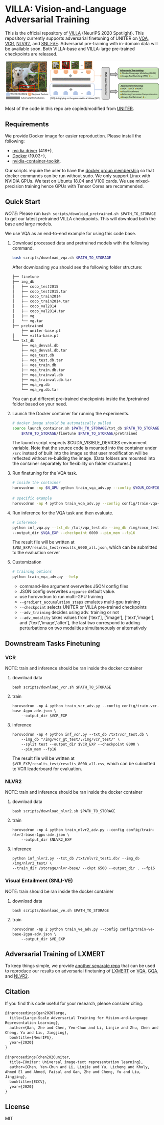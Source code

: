 # VILLA: Vision-and-Language Adversarial Training
This is the official repository of [VILLA](https://arxiv.org/pdf/2006.06195.pdf) (NeurIPS 2020 Spotlight).
This repository currently supports adversarial finetuning of UNITER on [VQA](https://visualqa.org/), [VCR](https://visualcommonsense.com/), [NLVR2](http://lil.nlp.cornell.edu/nlvr/), and 
[SNLI-VE](https://github.com/necla-ml/SNLI-VE).
Adversarial pre-training with in-domain data will be available soon.
Both VILLA-base and VILLA-large pre-trained checkpoints are released. 

![Overview of VILLA](villa_framework.png)

Most of the code in this repo are copied/modified from [UNITER](https://github.com/ChenRocks/UNITER).


## Requirements
We provide Docker image for easier reproduction. Please install the following:
  - [nvidia driver](https://docs.nvidia.com/cuda/cuda-installation-guide-linux/index.html#package-manager-installation) (418+), 
  - [Docker](https://docs.docker.com/install/linux/docker-ce/ubuntu/) (19.03+), 
  - [nvidia-container-toolkit](https://github.com/NVIDIA/nvidia-docker#quickstart).

Our scripts require the user to have the [docker group membership](https://docs.docker.com/install/linux/linux-postinstall/)
so that docker commands can be run without sudo.
We only support Linux with NVIDIA GPUs. We test on Ubuntu 18.04 and V100 cards.
We use mixed-precision training hence GPUs with Tensor Cores are recommended.

## Quick Start
*NOTE*: Please run `bash scripts/download_pretrained.sh $PATH_TO_STORAGE` to get our latest pretrained VILLA
checkpoints. This will download both the base and large models.

We use VQA as an end-to-end example for using this code base.

1. Download processed data and pretrained models with the following command.
    ```bash
    bash scripts/download_vqa.sh $PATH_TO_STORAGE
    ```
    After downloading you should see the following folder structure:
    ```
    ├── finetune 
    ├── img_db
    │   ├── coco_test2015
    │   ├── coco_test2015.tar
    │   ├── coco_train2014
    │   ├── coco_train2014.tar
    │   ├── coco_val2014
    │   ├── coco_val2014.tar
    │   ├── vg
    │   └── vg.tar
    ├── pretrained
        ├── uniter-base.pt
    │   └── villa-base.pt
    └── txt_db
        ├── vqa_devval.db
        ├── vqa_devval.db.tar
        ├── vqa_test.db
        ├── vqa_test.db.tar
        ├── vqa_train.db
        ├── vqa_train.db.tar
        ├── vqa_trainval.db
        ├── vqa_trainval.db.tar
        ├── vqa_vg.db
        └── vqa_vg.db.tar

    ```
    You can put different pre-trained checkpoints inside the /pretrained folder based on your need. 

2. Launch the Docker container for running the experiments.
    ```bash
    # docker image should be automatically pulled
    source launch_container.sh $PATH_TO_STORAGE/txt_db $PATH_TO_STORAGE/img_db \
        $PATH_TO_STORAGE/finetune $PATH_TO_STORAGE/pretrained
    ```
    The launch script respects $CUDA_VISIBLE_DEVICES environment variable.
    Note that the source code is mounted into the container under `/src` instead 
    of built into the image so that user modification will be reflected without
    re-building the image. (Data folders are mounted into the container separately
    for flexibility on folder structures.)


3. Run finetuning for the VQA task.
    ```bash
    # inside the container
    horovodrun -np $N_GPU python train_vqa_adv.py --config $YOUR_CONFIG_JSON

    # specific example
    horovodrun -np 4 python train_vqa_adv.py --config config/train-vqa-base-4gpu-adv.json
    ```

4. Run inference for the VQA task and then evaluate.
    ```bash
    # inference
    python inf_vqa.py --txt_db /txt/vqa_test.db --img_db /img/coco_test2015 \
    --output_dir $VQA_EXP --checkpoint 6000 --pin_mem --fp16
    ```
    The result file will be written at `$VQA_EXP/results_test/results_6000_all.json`, which can be
    submitted to the evaluation server


5. Customization
    ```bash
    # training options
    python train_vqa_adv.py --help
    ```
    - command-line argument overwrites JSON config files
    - JSON config overwrites `argparse` default value.
    - use horovodrun to run multi-GPU training
    - `--gradient_accumulation_steps` emulates multi-gpu training
    - `--checkpoint` selects UNITER or VILLA pre-trained checkpoints
    - `--adv_training` decides using adv. training or not
    - `--adv_modality` takes values from ['text'], ['image'], ['text','image'], and ['text','image','alter'], the last two correspond to adding perturbations on two modalities simultaneously or alternatively

## Downstream Tasks Finetuning

### VCR
NOTE: train and inference should be ran inside the docker container
1. download data
    ```
    bash scripts/download_vcr.sh $PATH_TO_STORAGE
    ```
2. train
    ```
    horovodrun -np 4 python train_vcr_adv.py --config config/train-vcr-base-4gpu-adv.json \
        --output_dir $VCR_EXP
    ```
3. inference
    ```
    horovodrun -np 4 python inf_vcr.py --txt_db /txt/vcr_test.db \
        --img_db "/img/vcr_gt_test/;/img/vcr_test/" \
        --split test --output_dir $VCR_EXP --checkpoint 8000 \
        --pin_mem --fp16
    ```
    The result file will be written at `$VCR_EXP/results_test/results_8000_all.csv`, which can be
    submitted to VCR leaderboard for evaluation.

### NLVR2
NOTE: train and inference should be ran inside the docker container
1. download data
    ```
    bash scripts/download_nlvr2.sh $PATH_TO_STORAGE
    ```
2. train
    ```
    horovodrun -np 4 python train_nlvr2_adv.py --config config/train-nlvr2-base-1gpu-adv.json \
        --output_dir $NLVR2_EXP
    ```
3. inference
    ```
    python inf_nlvr2.py --txt_db /txt/nlvr2_test1.db/ --img_db /img/nlvr2_test/ \
    --train_dir /storage/nlvr-base/ --ckpt 6500 --output_dir . --fp16
    ```

### Visual Entailment (SNLI-VE)
NOTE: train should be ran inside the docker container
1. download data
    ```
    bash scripts/download_ve.sh $PATH_TO_STORAGE
    ```
2. train
    ```
    horovodrun -np 2 python train_ve_adv.py --config config/train-ve-base-2gpu-adv.json \
        --output_dir $VE_EXP
    ```

## Adversarial Training of LXMERT

To keep things simple, we provide [another separate repo](https://github.com/zhegan27/LXMERT-AdvTrain) that can be used to reproduce our results on adversarial finetuning of [LXMERT](https://arxiv.org/pdf/1908.07490.pdf) on [VQA](https://visualqa.org/), [GQA](https://cs.stanford.edu/people/dorarad/gqa/about.html), and [NLVR2](http://lil.nlp.cornell.edu/nlvr/).

## Citation

If you find this code useful for your research, please consider citing:
```
@inproceedings{gan2020large,
  title={Large-Scale Adversarial Training for Vision-and-Language Representation Learning},
  author={Gan, Zhe and Chen, Yen-Chun and Li, Linjie and Zhu, Chen and Cheng, Yu and Liu, Jingjing},
  booktitle={NeurIPS},
  year={2020}
}

@inproceedings{chen2020uniter,
  title={Uniter: Universal image-text representation learning},
  author={Chen, Yen-Chun and Li, Linjie and Yu, Licheng and Kholy, Ahmed El and Ahmed, Faisal and Gan, Zhe and Cheng, Yu and Liu, Jingjing},
  booktitle={ECCV},
  year={2020}
}
```

## License

MIT
